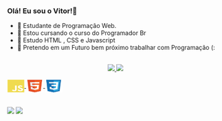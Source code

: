 ### Olá! Eu sou o Vitor!👋



- 🔭 Estudante de Programação Web.
- 🌱 Estou cursando o curso do Programador Br
- 👯 Estudo HTML , CSS e Javascript
- 🤔 Pretendo em um Futuro bem próximo trabalhar com Programação (:
<br><br>
<div align="center">
  <a href="https://github.com/CodeVitor">
  <img height="180em" src="https://github-readme-stats.vercel.app/api?username=CodeVitor&show_icons=true&theme=dracula&include_all_commits=true&count_private=true"/>
  <img height="180em" src="https://github-readme-stats.vercel.app/api/top-langs/?username=CodeVitor&layout=compact&langs_count=7&theme=dracula"/>                                     
</div>
<div style="display: inline_block"><br>
  <img align="center" alt="Js" height="30" width="40" src="https://raw.githubusercontent.com/devicons/devicon/master/icons/javascript/javascript-plain.svg">
  
  <img align="center" alt="HTML" height="30" width="40" src="https://raw.githubusercontent.com/devicons/devicon/master/icons/html5/html5-original.svg">
  <img align="center" alt="CSS" height="30" width="40" src="https://raw.githubusercontent.com/devicons/devicon/master/icons/css3/css3-original.svg">
  </div>
  <br><br>
  <div>
    <a href="https://instagram.com/vitor.neves57" target="_blank"><img src="https://img.shields.io/badge/-Instagram-%23E4405F?style=for-the-badge&logo=instagram&logoColor=white" target="_blank"></a>
    <a href = "mailto:loucoc820@gmail.com"><img src="https://img.shields.io/badge/-Gmail-%23333?style=for-the-badge&logo=gmail&logoColor=white" target="_blank"></a>
  </div>
